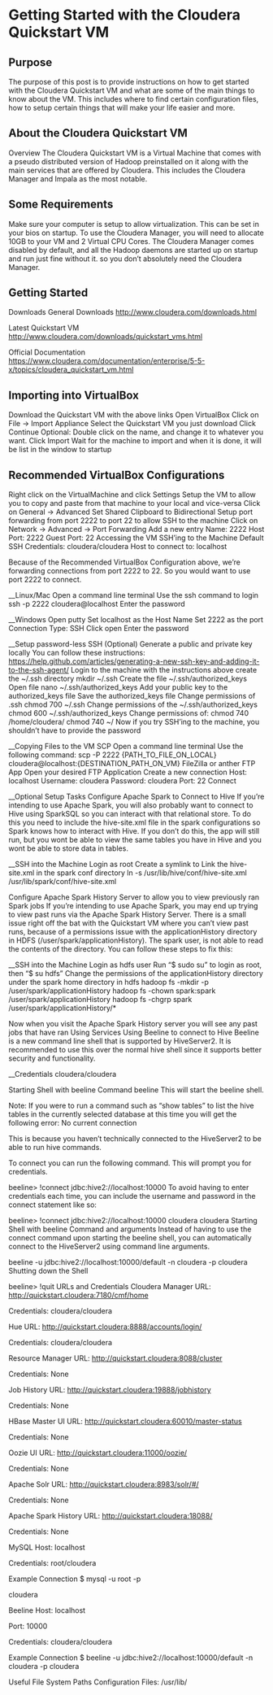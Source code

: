 # Getting Started with the Cloudera Quickstart VM
## Purpose
The purpose of this post is to provide instructions on how to get started with the Cloudera Quickstart VM and what are some of the main things to know about the VM. This includes where to find certain configuration files, how to setup certain things that will make your life easier and more.

## About the Cloudera Quickstart VM
Overview
The Cloudera Quickstart VM is a Virtual Machine that comes with a pseudo distributed version of Hadoop preinstalled on it along with the main services that are offered by Cloudera. This includes the Cloudera Manager and Impala as the most notable.

## Some Requirements
Make sure your computer is setup to allow virtualization. This can be set in your bios on startup.
To use the Cloudera Manager, you will need to allocate 10GB to your VM and 2 Virtual CPU Cores.
The Cloudera Manager comes disabled by default, and all the Hadoop daemons are started up on startup and run just fine without it. so you don’t absolutely need the Cloudera Manager.

## Getting Started
Downloads
General Downloads
http://www.cloudera.com/downloads.html

Latest Quickstart VM
http://www.cloudera.com/downloads/quickstart_vms.html

Official Documentation
https://www.cloudera.com/documentation/enterprise/5-5-x/topics/cloudera_quickstart_vm.html

## Importing into VirtualBox
  Download the Quickstart VM with the above links
  Open VirtualBox
  Click on File -> Import Appliance
  Select the Quickstart VM you just download
  Click Continue
  Optional: Double click on the name, and change it to whatever you want.
    Click Import
    Wait for the machine to import and when it is done, it will be list in the window to startup
 
## Recommended VirtualBox Configurations
  Right click on the VirtualMachine and click Settings
  Setup the VM to allow you to copy and paste from that machine to your local and vice-versa
  Click on General -> Advanced
  Set Shared Clipboard to Bidirectional
  Setup port forwarding from port 2222 to port 22 to allow SSH to the machine
  Click on Network -> Advanced -> Port Forwarding
  Add a new entry
    Name: 2222
    Host Port: 2222
    Guest Port: 22
  Accessing the VM
  SSH’ing to the Machine
  Default SSH Credentials: cloudera/cloudera
  Host to connect to: localhost

Because of the Recommended VirtualBox Configuration above, we’re forwarding connections from port 2222 to 22. So you would want to use port 2222 to connect.

__Linux/Mac
  Open a command line terminal
  Use the ssh command to login
  ssh -p 2222 cloudera@localhost
  Enter the password

__Windows
  Open putty
  Set localhost as the Host Name
  Set 2222 as the port
  Connection Type: SSH
  Click open
  Enter the password

__Setup password-less SSH (Optional)
  Generate a public and private key locally
  You can follow these instructions:
  https://help.github.com/articles/generating-a-new-ssh-key-and-adding-it-to-the-ssh-agent/
  Login to the machine with the instructions above
  create the ~/.ssh directory
    mkdir ~/.ssh
  Create the file ~/.ssh/authorized_keys
  Open file
    nano ~/.ssh/authorized_keys
  Add your public key to the authorized_keys file
  Save the authorized_keys file
  Change permissions of .ssh
    chmod 700 ~/.ssh
  Change permissions of the ~/.ssh/authorized_keys
    chmod 600 ~/.ssh/authorized_keys
  Change permissions of: chmod 740 /home/cloudera/
    chmod 740 ~/
  Now if you try SSH’ing to the machine, you shouldn’t have to provide the password

__Copying Files to the VM
  SCP
  Open a command line terminal
  Use the following command:
    scp -P 2222 {PATH_TO_FILE_ON_LOCAL} cloudera@localhost:{DESTINATION_PATH_ON_VM}
  FileZilla or anther FTP App
  Open your desired FTP Application
  Create a new connection
  Host: localhost
  Username: cloudera
  Password: cloudera
  Port: 22
  Connect
 
__Optional Setup Tasks
Configure Apache Spark to Connect to Hive
If you’re intending to use Apache Spark, you will also probably want to connect to Hive using SparkSQL so you can interact with that relational store. To do this you need to include the hive-site.xml file in the spark configurations so Spark knows how to interact with Hive. If you don’t do this, the app will still run, but you wont be able to view the same tables you have in Hive and you wont be able to store data in tables.

__SSH into the Machine
Login as root
Create a symlink to Link the hive-site.xml in the spark conf directory
  ln -s /usr/lib/hive/conf/hive-site.xml /usr/lib/spark/conf/hive-site.xml

Configure Apache Spark History Server to allow you to view previously ran Spark jobs
If you’re intending to use Apache Spark, you may end up trying to view past runs via the Apache Spark History Server. There is a small issue right off the bat with the Quickstart VM where you can’t view past runs, because of a permissions issue with the applicationHistory directory in HDFS (/user/spark/applicationHistory). The spark user, is not able to read the contents of the directory. You can follow these steps to fix this:

__SSH into the Machine
Login as hdfs user
Run “$ sudo su” to login as root, then “$ su hdfs”
Change the permissions of the applicationHistory directory under the spark home directory in hdfs
hadoop fs -mkdir -p /user/spark/applicationHistory
hadoop fs -chown spark:spark /user/spark/applicationHistory
hadoop fs -chgrp spark /user/spark/applicationHistory/*

Now when you visit the Apache Spark History server you will see any past jobs that have ran
Using Services
Using Beeline to connect to Hive
Beeline is a new command line shell that is supported by HiveServer2. It is recommended to use this over the normal hive shell since it supports better security and functionality.

__Credentials
cloudera/cloudera

Starting Shell with beeline Command
beeline
This will start the beeline shell.

Note: If you were to run a command such as “show tables” to list the hive tables in the currently selected database at this time you will get the following error:
No current connection

This is because you haven’t technically connected to the HiveServer2 to be able to run hive commands.

To connect you can run the following command. This will prompt you for credentials.

beeline> !connect jdbc:hive2://localhost:10000
To avoid having to enter credentials each time, you can include the username and password in the connect statement like so:

beeline> !connect jdbc:hive2://localhost:10000 cloudera cloudera
Starting Shell with beeline Command and arguments
Instead of having to use the connect command upon starting the beeline shell, you can automatically connect to the HiveServer2 using command line arguments.

beeline -u jdbc:hive2://localhost:10000/default -n cloudera -p cloudera
Shutting down the Shell

beeline> !quit
URLs and Credentials
Cloudera Manager
URL: http://quickstart.cloudera:7180/cmf/home

Credentials: cloudera/cloudera

Hue
URL: http://quickstart.cloudera:8888/accounts/login/

Credentials: cloudera/cloudera

Resource Manager
URL: http://quickstart.cloudera:8088/cluster

Credentials: None

Job History
URL: http://quickstart.cloudera:19888/jobhistory

Credentials: None

HBase Master UI
URL: http://quickstart.cloudera:60010/master-status

Credentials: None

Oozie UI
URL: http://quickstart.cloudera:11000/oozie/

Credentials: None

Apache Solr
URL: http://quickstart.cloudera:8983/solr/#/

Credentials: None

Apache Spark History
URL: http://quickstart.cloudera:18088/

Credentials: None

MySQL
Host: localhost

Credentials: root/cloudera

Example Connection
$ mysql -u root -p

cloudera

Beeline
Host: localhost

Port: 10000

Credentials: cloudera/cloudera

Example Connection
$ beeline -u jdbc:hive2://localhost:10000/default -n cloudera -p cloudera

Useful File System Paths
Configuration Files:
/usr/lib/


